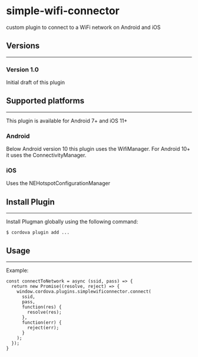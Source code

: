# simple-wifi-connector
 custom plugin to connect to a WiFi network on Android and iOS
## Versions
---
### Version 1.0
Initial draft of this plugin

## Supported platforms
---
This plugin is available for Android 7+ and iOS 11+
### Android
Below Android version 10 this plugin uses the WifiManager. For Android 10+ it uses the ConnectivityManager.
### iOS
Uses the NEHotspotConfigurationManager

## Install Plugin
---
Install Plugman globally using the following command:
```
$ cordova plugin add ...
```
## Usage
---
Example:
```
const connectToNetwork = async (ssid, pass) => {
  return new Promise((resolve, reject) => {
    window.cordova.plugins.simplewificonnector.connect(
      ssid,
      pass,
      function(res) {
        resolve(res);
      },
      function(err) {
        reject(err);
      }
    );
  });
}
```
